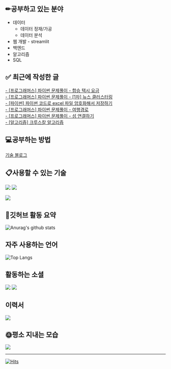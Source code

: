 
## ✏공부하고 있는 분야
* 데이터
  * 데이터 정재/가공
  * 데이터 분석
* 웹 개발 - streamlit
* 백엔드
* 알고리즘
* SQL

## ✅ 최근에 작성한 글
[- [프로그래머스] 파이썬 문제풀이 - 합승 택시 요금](https://whdgus928.tistory.com/154) <br/>
[- [프로그래머스] 파이썬 문제풀이 - [1차] 뉴스 클러스터링](https://whdgus928.tistory.com/153) <br/>
[- [파이썬] 파이썬 코드로 excel 파일 암호화해서 저장하기](https://whdgus928.tistory.com/152) <br/>
[- [프로그래머스] 파이썬 문제풀이 - 여행경로](https://whdgus928.tistory.com/151) <br/>
[- [프로그래머스] 파이썬 문제풀이 - 섬 연결하기](https://whdgus928.tistory.com/150) <br/>
[- [알고리즘] 크루스칼 알고리즘](https://whdgus928.tistory.com/149) <br/>

## 💻공부하는 방법
[기술 블로그](https://whdgus928.tistory.com/)

## 📋사용할 수 있는 기술
<img src="https://img.shields.io/badge/Python-gray?style=flat&logo=Python&logoColor=3776AB"> <img src="https://img.shields.io/badge/Java-007396?style=flat&logo=Java&logoColor=white">

<img src="https://img.shields.io/badge/mysql-4479A1?style=flat&logo=mysql&logoColor=white">

## 📃깃허브 활동 요약
![Anurag's github stats](https://github-readme-stats.vercel.app/api?username=whdgus928&show_icons=true&theme=vue )

## 자주 사용하는 언어
![Top Langs](https://github-readme-stats.vercel.app/api/top-langs/?username=whdgus928&layout=compact&theme=vue)

## 활동하는 소셜
<a href="https://career.programmers.co.kr/pr/whdgus928_1461"><img src="https://img.shields.io/badge/-programmers-blue?style=flat"/></a>
<a href="https://whdgus928.tistory.com/"><img src="https://img.shields.io/badge/Tistory-000000?style=flat&logo=tistory&logoColor=white"/></a>

## 이력서
<a href="https://www.notion.so/whdgus928/2920bd38d9eb4fa8a3e8fa9cb19fe7b8"><img src="https://img.shields.io/badge/notion-000000?style=flat&logo=notion&logoColor=white"/></a>

## 🌞평소 지내는 모습
<a href="https://blog.naver.com/whdgus928"><img src="https://img.shields.io/badge/Naver-03C75A?style=flat&logo=naver&logoColor=white"/></a>

***

[![Hits](https://hits.seeyoufarm.com/api/count/incr/badge.svg?url=https%3A%2F%2Fgithub.com%2Fwhdgus928%2Fhit-counter&count_bg=%2379C83D&title_bg=%23555555&icon=&icon_color=%23E7E7E7&title=hits&edge_flat=false)](https://github.com/whdgus928)

